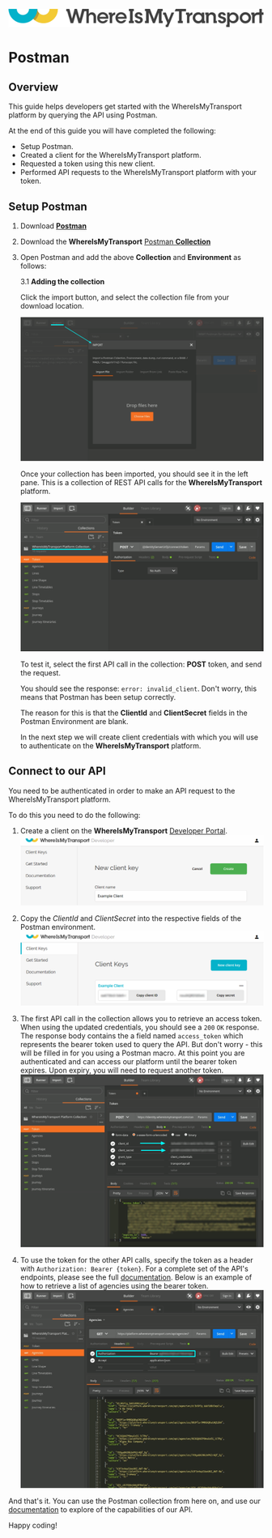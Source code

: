 ![](./logo.png)

# Postman

## Overview

This guide helps developers get started with the WhereIsMyTransport platform by querying the API using Postman.

At the end of this guide you will have completed the following:

- Setup Postman.
- Created a client for the WhereIsMyTransport platform.
- Requested a token using this new client.
- Performed API requests to the WhereIsMyTransport platform with your token.

## Setup Postman

1. Download [**Postman**](https://www.getpostman.com/)
2. Download the **WhereIsMyTransport** [Postman **Collection**](PlatformCollection.json)
3. Open Postman and add the above **Collection** and **Environment** as follows:

    3.1 **Adding the collection**
    
    Click the import button, and select the collection file from your download location.

    ![](postman_1_import_collection.png)

    Once your collection has been imported, you should see it in the left pane. This is a collection of REST API calls for the **WhereIsMyTransport** platform.

    ![](postman_2_import_done.png)

    To test it, select the first API call in the collection: **POST** token, and send the request. 
    
    You should see the response: `error: invalid_client`. Don't worry, this means that Postman has been setup correctly. 
    
    The reason for this is that the **ClientId** and **ClientSecret** fields in the Postman Environment are blank.
    
    In the next step we will create client credentials with which you will use to authenticate on the **WhereIsMyTransport** platform.
     
     
## Connect to our API

You need to be authenticated in order to make an API request to the WhereIsMyTransport platform. 

To do this you need to do the following:

1. Create a client on the **WhereIsMyTransport** [Developer Portal](https://developer.whereismytransport.com/).
    ![](devportal_client_create.png)

2. Copy the *ClientId* and *ClientSecret* into the respective fields of the Postman environment.
    ![](devportal_client.png)

3. The first API call in the collection allows you to retrieve an access token. When using the updated credentials, you should see a `200` `OK` response. The response body contains the a field named `access_token` which represents the bearer token used to query the API. But don't worry - this will be filled in for you using a Postman macro. At this point you are authenticated and can access our platform until the bearer token expires. Upon expiry, you will need to request another token.
    ![](postman_5_token.png)

4. To use the token for the other API calls, specify the token as a header with `Authorization: Bearer {token}`. For a complete set of the API's endpoints, please see the full [documentation](https://developer.whereismytransport.com/documentation). Below is an example of how to retrieve a list of agencies using the bearer token.
    ![](postman_6_agencies.png)

And that's it. You can use the Postman collection from here on, and use our [documentation](https://developer.whereismytransport.com/documentation) to explore of the capabilities of our API. 

Happy coding! 
